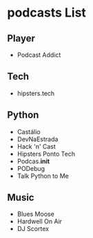 # podcasts List

## Player
- Podcast Addict

## Tech
- hipsters.tech

## Python
- Castálio
- DevNaEstrada
- Hack 'n' Cast
- Hipsters Ponto Tech
- Podcas.__init__
- PODebug
- Talk Python to Me

## Music
- Blues Moose
- Hardwell On Air
- DJ Scortex
